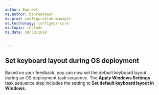 ```yaml
---
author: Banreet
ms.author: banreetkaur
ms.prod: configuration-manager
ms.technology: configmgr-core
ms.topic: include
ms.date: 08/30/2019


---
```


## <a name="bkmk_osd"></a> Set keyboard layout during OS deployment

<!--5138936-->

Based on your feedback, you can now set the default keyboard layout during an OS deployment task sequence. The **Apply Windows Settings** task sequence step includes the setting to **Set default keyboard layout in Windows**.
